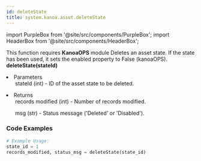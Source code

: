 ```yaml
---
id: deleteState
title: system.kanoa.asset.deleteState
---
```


import PurpleBox from '@site/src/components/PurpleBox';
import HeaderBox from '@site/src/components/HeaderBox';

<PurpleBox>This function requires <b>KanoaOPS</b> module</PurpleBox>
<HeaderBox header="Description">Deletes an asset state. If the state has been used, it sets the enabled property to False (kanoaOPS).</HeaderBox>
<HeaderBox header="Syntax">
    <b>deleteState(stateId)</b>
    <li> Parameters <br />
        <ul>stateId (int) - ID of the asset state to be deleted.</ul>
    </li>
    <li> Returns <br />
        <ul>records modified (int) - Number of records modified.</ul>
        <ul>msg (str) - Status message ('Deleted' or 'Disabled').</ul>
    </li>
</HeaderBox>

### Code Examples

```python
# Example Usage:
state_id = 1
records_modified, status_msg = deleteState(state_id)
